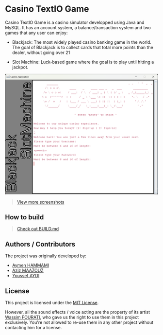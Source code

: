 # Casino TextIO Game

Casino TextIO Game is a casino simulator developped using Java and MySQL. It has an account system, a balance/transaction system and two games that any user can enjoy:

- Blackjack: The most widely played casino banking game in the world. The goal of Blackjack is to collect cards that total more points than the dealer, without going over 21

- Slot Machine: Luck-based game where the goal is to play until hitting a jackpot. 

<p align="center">
  <img src="/documentation/screenshots/sign-in.png"></img>
</p>

> [View more screenshots](documentation)

## How to build

> [Check out BUILD.md](BUILD.md)

## Authors / Contributors

The project was originally developed by:

- [Aymen HAMMAMI](https://github.com/aymendps)
- [Aziz MAAZOUZ](https://github.com/aziz-maazouz)
- [Youssef AYDI](https://github.com/youssef-aydi)

## License

This project is licensed under the [MIT License](LICENSE).

However, all the sound effects / voice acting are the property of its artist [Wassim FOURATI](https://www.linkedin.com/in/wassim-fourati-6b71b823b/), who gave us the right to use them in this project exclusively.
You're not allowed to re-use them in any other project without contacting him for a license.
